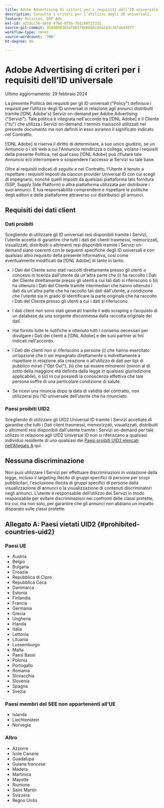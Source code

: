 ```yaml
---
title: Adobe Advertising di criteri per i requisiti dell’ID universale
description: Consulta i criteri per l’utilizzo degli ID universali.
feature: Policies, DSP Ads
exl-id: a21dcc56-a618-476d-9f5b-7b1260f27331
source-git-commit: 35dd8b8302afb01f8e6bb6c8da2a3c167abd397f
workflow-type: tm+mt
source-wordcount: '700'
ht-degree: 0%

---
```


# Adobe Advertising di criteri per i requisiti dell’ID universale

Ultimo aggiornamento: 29 febbraio 2024

La presente Politica dei requisiti per gli ID universali (&quot;Policy&quot;) definisce i requisiti per l’utilizzo degli ID universali in relazione agli annunci distribuiti tramite [!DNL Adobe's] Servizi on-demand per Adobe Advertising (&quot;Servizi&quot;). Tale politica è integrata nell&#39;accordo tra [!DNL Adobe] e il Cliente (&quot;tu&quot;) che utilizza i Servizi on-demand. I termini maiuscoli utilizzati nel presente documento ma non definiti in esso avranno il significato indicato nel Contratto.

[!DNL Adobe] si riserva il diritto di determinare, a suo unico giudizio, se un Annuncio o i siti web a cui l&#39;Annuncio reindirizza o collega, violano i requisiti della presente Politica, nel qual caso [!DNL Adobe] può rifiutare tale Annuncio e/o interrompere o sospendere l&#39;accesso ai Servizi su tale base.

Oltre ai requisiti indicati di seguito e nel Contratto, l&#39;Utente è tenuto a rispettare i requisiti imposti da ciascun provider Universal ID con cui scegli di impegnarsi, nonché quelli imposti da qualsiasi piattaforma lato fornitura (SSP, Supply Side Platform) o altra piattaforma utilizzata per distribuire i suoi annunci. È tua responsabilità comprendere e rispettare le politiche degli editori e delle piattaforme attraverso cui distribuisci gli annunci.

## Requisiti dei dati client

### Dati proibiti

Scegliendo di utilizzare gli ID universali resi disponibili tramite i Servizi, l&#39;utente accetta di garantire che tutti i dati dei clienti trasmessi, memorizzati, visualizzati, distribuiti o altrimenti resi disponibili tramite i Servizi on-demand siano coerenti con le seguenti specifiche degli ID universali e con qualsiasi altro requisito della presente Informativa, così come eventualmente modificati da [!DNL Adobe] di tanto in tanto.

* I Dati del Cliente sono stati raccolti direttamente presso gli utenti o concessi in licenza dall&#39;utente da un&#39;altra parte che (i) ha raccolto i Dati del Cliente direttamente presso gli utenti a cui tali dati si riferiscono o (ii) ha ottenuto i Dati del Cliente tramite intermediari che hanno ottenuto i dati da un&#39;altra parte che ha raccolto tali dati dall&#39;utente, a condizione che l&#39;utente sia in grado di identificare la parte originale che ha raccolto i Dati del Cliente presso gli utenti a cui i dati si riferiscono.

* I dati client non sono stati generati tramite il web scraping o l’acquisto di un database da una sorgente disconnessa dalla raccolta originale dei dati.

* Hai fornito tutte le notifiche e ottenuto tutti i consensi necessari per divulgare i Dati dei clienti a [!DNL Adobe] e dei suoi partner ai fini indicati nell&#39;accordo.

* I Dati dei clienti non si riferiscono a persone (i) che hanno esercitato un’opzione che ti sei impegnato direttamente o indirettamente a rispettare in relazione alla creazione o all’utilizzo di dati per tipi di pubblico mirati (&quot;Opt Out&quot;), (ii) che sai essere minorenni (minori al di sotto della maggiore età definita dalla legge in qualsiasi giurisdizione applicabile), o (iii) in cui possiedi la conoscenza effettiva che tale persona soffre di una particolare condizione di salute.

* Se ricevi una rinuncia dopo la data di validità del contratto, non utilizzerai più l’ID universale dell’utente che ha rinunciato.

### Paesi proibiti UID2

Scegliendo di utilizzare gli UID2 Universal ID tramite i Servizi accettate di garantire che tutti i Dati client trasmessi, memorizzati, visualizzati, distribuiti o altrimenti resi disponibili dall&#39;utente tramite i Servizi on-demand per tale utilizzo in relazione agli UID2 Universal ID non si riferiscano a qualsiasi individuo residente di uno qualsiasi dei [Paesi proibiti UID2 elencati nell’Allegato A](#prohibited-countries-uid2) qui.

## Nessuna discriminazione

Non puoi utilizzare i Servizi per effettuare discriminazioni in violazione della legge, incluso il targeting illecito di gruppi specifici di persone per scopi pubblicitari, l&#39;esclusione illecita di gruppi specifici di persone dalla visualizzazione di annunci o la visualizzazione di contenuti discriminatori negli annunci. L’utente è responsabile dell’utilizzo dei Servizi in modo responsabile per evitare discriminazioni nei confronti delle classi protette, tra cui, ma non solo, per garantire che gli annunci non abbiano un impatto disparato sulle classi protette.

## Allegato A: Paesi vietati UID2 {#prohibited-countries-uid2}

### Paesi UE

* Austria
* Belgio
* Bulgaria
* Croazia
* Repubblica di Cipro
* Repubblica Ceca
* Danimarca
* Estonia
* Finlandia
* Francia
* Germania
* Grecia
* Ungheria
* Irlanda
* Italia
* Lettonia
* Lituania
* Lussemburgo
* Malta
* Paesi Bassi
* Polonia
* Portogallo
* Romania
* Slovacchia
* Slovenia
* Spagna
* Svezia

### Paesi membri del SEE non appartenenti all&#39;UE

* Islanda
* Liechtenstein
* Norvegia

### Altro

* Azzorre
* Isole Canarie
* Guadalupa
* Guiana francese
* Madera
* Martinica
* Mayotte
* Riunione
* Saint Martin
* Svizzera
* Regno Unito
